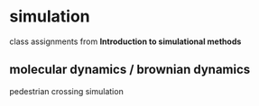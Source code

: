 # simulation
class assignments from **Introduction to simulational methods**
## molecular dynamics / brownian dynamics
pedestrian crossing simulation
